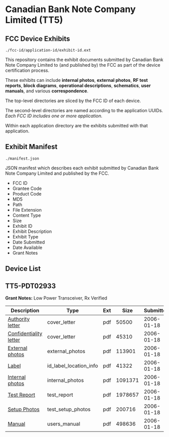 # Canadian Bank Note Company Limited (TT5)
## FCC Device Exhibits

```
./fcc-id/application-id/exhibit-id.ext
```

This repository contains the exhibit documents submitted by Canadian Bank Note Company Limited to (and published by) the FCC as part of the device certification process.

These exhibits can include **internal photos**, **external photos**, **RF test reports**, **block diagrams**, **operational descriptions**, **schematics**, **user manuals**, and various **correspondence**.

The top-level directories are sliced by the FCC ID of each device.

The second-level directories are named according to the application UUIDs. *Each FCC ID includes one or more application.*

Within each application directory are the exhibits submitted with that application. 

## Exhibit Manifest

```
./manifest.json
```

JSON manifest which describes each exhibit submitted by Canadian Bank Note Company Limited and published by the FCC.

- FCC ID
- Grantee Code
- Product Code
- MD5
- Path
- File Extension
- Content Type
- Size
- Exhibit ID
- Exhibit Description
- Exhibit Type
- Date Submitted
- Date Available
- Grant Notes

## Device List
## TT5-PDT02933
**Grant Notes:** Low Power Transceiver, Rx Verified

| Description | Type | Ext | Size | Submitted | Available |
| ----------- | ---- | --- | ---- | --------- | --------- |
| [Authority letter](TT5-PDT02933/4dad720b360748313552800719261f5f/620496.pdf) | cover_letter | pdf | 50500 | 2006-01-18 | 2006-01-18 |
| [Confidentiality letter](TT5-PDT02933/4dad720b360748313552800719261f5f/620497.pdf) | cover_letter | pdf | 45310 | 2006-01-18 | 2006-01-18 |
| [External photos](TT5-PDT02933/4dad720b360748313552800719261f5f/620495.pdf) | external_photos | pdf | 113901 | 2006-01-18 | 2006-01-18 |
| [Label](TT5-PDT02933/4dad720b360748313552800719261f5f/620493.pdf) | id_label_location_info | pdf | 41322 | 2006-01-18 | 2006-01-18 |
| [Internal photos](TT5-PDT02933/4dad720b360748313552800719261f5f/620500.pdf) | internal_photos | pdf | 1091371 | 2006-01-18 | 2006-01-18 |
| [Test Report](TT5-PDT02933/4dad720b360748313552800719261f5f/620478.pdf) | test_report | pdf | 1978657 | 2006-01-18 | 2006-01-18 |
| [Setup Photos](TT5-PDT02933/4dad720b360748313552800719261f5f/620477.pdf) | test_setup_photos | pdf | 200716 | 2006-01-18 | 2006-01-18 |
| [Manual](TT5-PDT02933/4dad720b360748313552800719261f5f/620476.pdf) | users_manual | pdf | 498636 | 2006-01-18 | 2006-01-18 |
